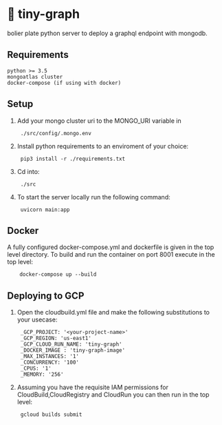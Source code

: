 # 🧬 tiny-graph
bolier plate python server to deploy a graphql endpoint with mongodb.

## Requirements

    python >= 3.5
    mongoatlas cluster
    docker-compose (if using with docker)

## Setup

1) Add your mongo cluster uri to the MONGO_URI variable in 

        ./src/config/.mongo.env

2) Install python requirements to an enviroment of your choice: 

        pip3 install -r ./requirements.txt

3) Cd into:

        ./src

4) To start the server locally run the following command: 

        uvicorn main:app

## Docker

A fully configured docker-compose.yml and dockerfile is given in the top level directory. To build and run the container on port 8001 execute in the top level: 

        docker-compose up --build 


## Deploying to GCP 

1) Open the cloudbuild.yml file and make the following substitutions to your usecase:

        _GCP_PROJECT: '<your-project-name>'
        _GCP_REGION: 'us-east1'
        _GCP_CLOUD_RUN_NAME: 'tiny-graph'
        _DOCKER_IMAGE : 'tiny-graph-image'
        _MAX_INSTANCES: '1'
        _CONCURRENCY: '100'
        _CPUS: '1'
        _MEMORY: '256'

2) Assuming you have the requisite IAM permissions for CloudBuild,CloudRegistry and CloudRun you can then run in the top level:

        gcloud builds submit
